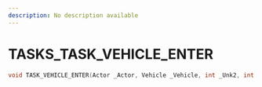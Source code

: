 ```yaml
---
description: No description available 
---
```


# TASKS\_TASK_VEHICLE_ENTER

```cpp
void TASK_VEHICLE_ENTER(Actor _Actor, Vehicle _Vehicle, int _Unk2, int _Unk3);
```